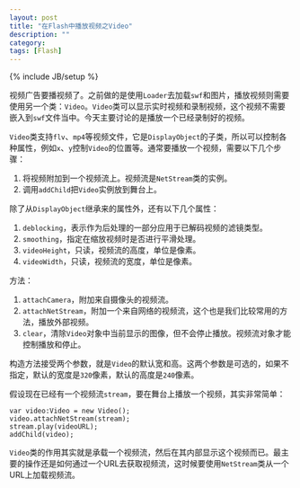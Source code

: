 ```yaml
---
layout: post
title: "在Flash中播放视频之Video"
description: ""
category: 
tags: [Flash]
---
```

{% include JB/setup %}

视频广告要播视频了。之前做的是使用`Loader`去加载`swf`和图片，播放视频则需要使用另一个类：`Video`。`Video`类可以显示实时视频和录制视频，这个视频不需要嵌入到`swf`文件当中。今天主要讨论的是播放一个已经录制好的视频。

`Video`类支持`flv`、`mp4`等视频文件，它是`DisplayObject`的子类，所以可以控制各种属性，例如`x`、`y`控制`Video`的位置等。通常要播放一个视频，需要以下几个步骤：

1. 将视频附加到一个视频流上。视频流是`NetStream`类的实例。
2. 调用`addChild`把`Video`实例放到舞台上。

除了从`DisplayObject`继承来的属性外，还有以下几个属性：

1. `deblocking`，表示作为后处理的一部分应用于已解码视频的滤镜类型。
2. `smoothing`，指定在缩放视频时是否进行平滑处理。
3. `videoHeight`，只读，视频流的高度，单位是像素。
4. `videoWidth`，只读，视频流的宽度，单位是像素。

方法：

1. `attachCamera`，附加来自摄像头的视频流。
2. `attachNetStream`，附加一个来自网络的视频流，这个也是我们比较常用的方法，播放外部视频。
3. `clear`，清除`Video`对象中当前显示的图像，但不会停止播放。视频流对象才能控制播放和停止。

构造方法接受两个参数，就是`Video`的默认宽和高。这两个参数是可选的，如果不指定，默认的宽度是`320`像素，默认的高度是`240`像素。

假设现在已经有一个视频流`stream`，要在舞台上播放一个视频，其实非常简单：

    var video:Video = new Video();
    video.attachNetStream(stream);
    stream.play(videoURL);
    addChild(video);

`Video`类的作用其实就是承载一个视频流，然后在其内部显示这个视频而已。最主要的操作还是如何通过一个URL去获取视频流，这时候要使用`NetStream`类从一个URL上加载视频流。
